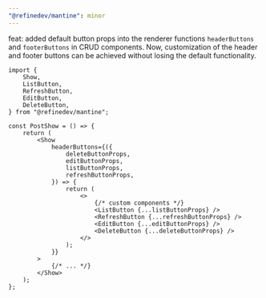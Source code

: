 ```yaml
---
"@refinedev/mantine": minor
---
```


feat: added default button props into the renderer functions `headerButtons` and `footerButtons` in CRUD components.
Now, customization of the header and footer buttons can be achieved without losing the default functionality.

```tsx
import {
    Show,
    ListButton,
    RefreshButton,
    EditButton,
    DeleteButton,
} from "@refinedev/mantine";

const PostShow = () => {
    return (
        <Show
            headerButtons={({
                deleteButtonProps,
                editButtonProps,
                listButtonProps,
                refreshButtonProps,
            }) => {
                return (
                    <>
                        {/* custom components */}
                        <ListButton {...listButtonProps} />
                        <RefreshButton {...refreshButtonProps} />
                        <EditButton {...editButtonProps} />
                        <DeleteButton {...deleteButtonProps} />
                    </>
                );
            }}
        >
            {/* ... */}
        </Show>
    );
};
```
